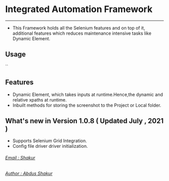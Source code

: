 # Integrated Automation Framework
------------------------------------------------------------
- This Framework holds all the Selenium features and on top of it, additional features which reduces maintenance intensive tasks like Dynamic Element.

## Usage


``

## Features

- Dynamic Element, which takes inputs at runtime.Hence,the dynamic and relative xpaths at runtime.
- Inbuilt methods for storing the screenshot to the Project or Local folder.

## What's new in Version 1.0.8 ( Updated July , 2021 )

- Supports Selenium Grid Integration.
- Config file driver driver initialization.

###### [Email : Shakur](mailto://abdusshakurt@gmail.com)
###### [Author : Abdus Shakur](https://abdus-shakur.github.io/profile?redirect=test)


